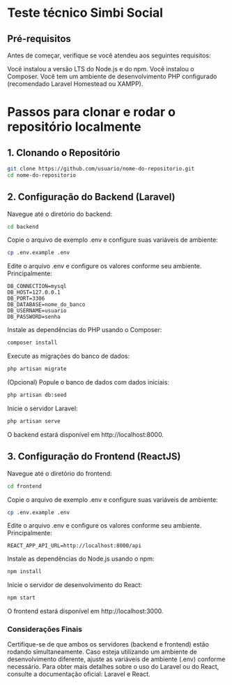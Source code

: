 # Teste técnico Simbi Social


## Pré-requisitos
Antes de começar, verifique se você atendeu aos seguintes requisitos:

Você instalou a versão LTS do Node.js e do npm.
Você instalou o Composer.
Você tem um ambiente de desenvolvimento PHP configurado (recomendado Laravel Homestead ou XAMPP).

# Passos para clonar e rodar o repositório localmente

## 1. Clonando o Repositório
```sh
git clone https://github.com/usuario/nome-do-repositorio.git
cd nome-do-repositorio
```

## 2. Configuração do Backend (Laravel)
Navegue até o diretório do backend:

```sh
cd backend
```

Copie o arquivo de exemplo .env e configure suas variáveis de ambiente:

```sh
cp .env.example .env
```

Edite o arquivo .env e configure os valores conforme seu ambiente. Principalmente:

```plaintext
DB_CONNECTION=mysql
DB_HOST=127.0.0.1
DB_PORT=3306
DB_DATABASE=nome_do_banco
DB_USERNAME=usuario
DB_PASSWORD=senha
```

Instale as dependências do PHP usando o Composer:

```sh
composer install
```

Execute as migrações do banco de dados:

```sh
php artisan migrate
```

(Opcional) Popule o banco de dados com dados iniciais:

```sh
php artisan db:seed
```

Inicie o servidor Laravel:

```sh
php artisan serve
```

O backend estará disponível em http://localhost:8000.

## 3. Configuração do Frontend (ReactJS)
Navegue até o diretório do frontend:

```sh
cd frontend
```

Copie o arquivo de exemplo .env e configure suas variáveis de ambiente:

```sh
cp .env.example .env
```

Edite o arquivo .env e configure os valores conforme seu ambiente. Principalmente:

```plaintext
REACT_APP_API_URL=http://localhost:8000/api
```

Instale as dependências do Node.js usando o npm:

```sh
npm install
```

Inicie o servidor de desenvolvimento do React:

```sh
npm start
```

O frontend estará disponível em http://localhost:3000.

### Considerações Finais
Certifique-se de que ambos os servidores (backend e frontend) estão rodando simultaneamente.
Caso esteja utilizando um ambiente de desenvolvimento diferente, ajuste as variáveis de ambiente (.env) conforme necessário.
Para obter mais detalhes sobre o uso do Laravel ou do React, consulte a documentação oficial: Laravel e React.


